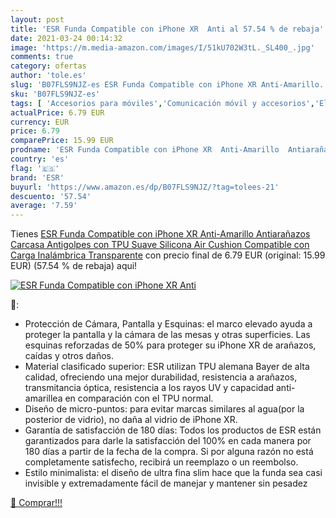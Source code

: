 ```yaml
---
layout: post
title: 'ESR Funda Compatible con iPhone XR  Anti al 57.54 % de rebaja'
date: 2021-03-24 00:14:32
image: 'https://m.media-amazon.com/images/I/51kU702W3tL._SL400_.jpg'
comments: true
category: ofertas
author: 'tole.es'
slug: 'B07FLS9NJZ-es ESR Funda Compatible con iPhone XR Anti-Amarillo...'
sku: 'B07FLS9NJZ-es'
tags: [ 'Accesorios para móviles','Comunicación móvil y accesorios','Electrónica','Fundas y carcasas para teléfonos móviles','Paquetes de fundas y carcasas para teléfonos móviles','esr','iphone', ]
actualPrice: 6.79 EUR
currency: EUR
price: 6.79
comparePrice: 15.99 EUR
prodname: 'ESR Funda Compatible con iPhone XR  Anti-Amarillo  Antiarañazos  Carcasa Antigolpes con TPU Suave Silicona Air Cushion  Compatible con Carga Inalámbrica  Transparente'
country: 'es'
flag: '🇪🇸'
brand: 'ESR'
buyurl: 'https://www.amazon.es/dp/B07FLS9NJZ/?tag=tolees-21'
descuento: '57.54'
average: '7.59'
---
```


Tienes [ESR Funda Compatible con iPhone XR  Anti-Amarillo  Antiarañazos  Carcasa Antigolpes con TPU Suave Silicona Air Cushion  Compatible con Carga Inalámbrica  Transparente](https://www.amazon.es/dp/B07FLS9NJZ/?tag=tolees-21) con precio final de  6.79 EUR (original: 15.99 EUR) (57.54 %  de rebaja) aqui!

[![ESR Funda Compatible con iPhone XR  Anti](https://m.media-amazon.com/images/I/51kU702W3tL._SL400_.jpg)](https://www.amazon.es/dp/B07FLS9NJZ/?tag=tolees-21)

🔎:

- Protección de Cámara, Pantalla y Esquinas: el marco elevado ayuda a proteger la pantalla y la cámara de las mesas y otras superficies. Las esquinas reforzadas de 50% para proteger su iPhone XR de arañazos, caídas y otros daños.
- Material clasificado superior: ESR utilizan TPU alemana Bayer de alta calidad, ofreciendo una mejor durabilidad, resistencia a arañazos, transmitancia óptica, resistencia a los rayos UV y capacidad anti-amarillea en comparación con el TPU normal.
- Diseño de micro-puntos: para evitar marcas similares al agua(por la posterior de vidrio), no daña al vidrio de iPhone XR.
- Garantía de satisfacción de 180 días: Todos los productos de ESR están garantizados para darle la satisfacción del 100% en cada manera por 180 días a partir de la fecha de la compra. Si por alguna razón no está completamente satisfecho, recibirá un reemplazo o un reembolso.
- Estilo minimalista: el diseño de ultra fina slim hace que la funda sea casi invisible y extremadamente fácil de manejar y mantener sin pesadez

[🛒 Comprar!!!](https://www.amazon.es/dp/B07FLS9NJZ/?tag=tolees-21)
